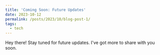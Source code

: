 ```yaml
---
title: 'Coming Soon: Future Updates'
date: 2023-10-12
permalink: /posts/2023/10/blog-post-1/
tags:
  - tech
---
```


Hey there! Stay tuned for future updates. I've got more to share with you soon.